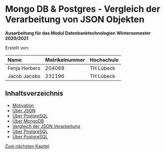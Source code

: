 # Mongo DB & Postgres - Vergleich der Verarbeitung von JSON Objekten 

__Ausarbeitung für das Modul Datenbanktechnologien__
__Wintersemester 2020/2021__ 

Erstellt von:

| Name          | Matrikelnummer | Hochschule |
| :------------ | :------------- | :--------- |
| Fenja Herbers | 204068         | TH Lübeck  |
| Jacob Jacobs  | 231196         | TH Lübeck  |



## Inhaltsverzeichnis

* [Motivation](01_Motivation.md)
* [Über JSON](02_Ueber_JSON.md)
* [Über PostgreSQL](03_Ueber_PostgreSQL.md)
* [Über MongoDB](04_Ueber_MongoDB.md)
* [Vergleich der JSON Verarbeitung](05_Vergleich_von_MongoDB_und_PostgreSQL.md)
* [Über PostgreSQL](06_Fazit.md)
* [Über PostgreSQL](07_Literaturverzeichnis.md)



[Zum nächsten Kapitel](02_Ueber_JSON.md)







